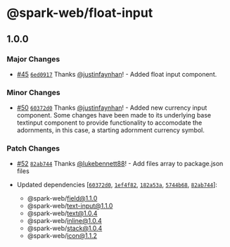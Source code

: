 # @spark-web/float-input

## 1.0.0

### Major Changes

- [#45](https://github.com/brighte-labs/spark-web/pull/45)
  [`6ed0917`](https://github.com/brighte-labs/spark-web/commit/6ed0917c45c2d4fd6267f0ab4cd8257d1249ff4f)
  Thanks [@justinfaynhan](https://github.com/justinfaynhan)! - Added float input
  component.

### Minor Changes

- [#50](https://github.com/brighte-labs/spark-web/pull/50)
  [`60372d0`](https://github.com/brighte-labs/spark-web/commit/60372d0538fe5e141c8dabc1b20c8e09d1f56c70)
  Thanks [@justinfaynhan](https://github.com/justinfaynhan)! - Added new
  currency input component. Some changes have been made to its underlying base
  textinput component to provide functionality to accomodate the adornments, in
  this case, a starting adornment currency symbol.

### Patch Changes

- [#52](https://github.com/brighte-labs/spark-web/pull/52)
  [`82ab744`](https://github.com/brighte-labs/spark-web/commit/82ab744f198466810f3386bc459b8ab4d57c820e)
  Thanks [@lukebennett88](https://github.com/lukebennett88)! - Add files array
  to package.json files

- Updated dependencies
  [[`60372d0`](https://github.com/brighte-labs/spark-web/commit/60372d0538fe5e141c8dabc1b20c8e09d1f56c70),
  [`1ef4f82`](https://github.com/brighte-labs/spark-web/commit/1ef4f82df999c487b79cd216c17ca5735e444fc5),
  [`182a53a`](https://github.com/brighte-labs/spark-web/commit/182a53a484892df48754e89dd714459a7f69fcff),
  [`5744b68`](https://github.com/brighte-labs/spark-web/commit/5744b6820f626b93a14e11e1fbd96bcbe1b12b27),
  [`82ab744`](https://github.com/brighte-labs/spark-web/commit/82ab744f198466810f3386bc459b8ab4d57c820e)]:
  - @spark-web/field@1.1.0
  - @spark-web/text-input@1.1.0
  - @spark-web/text@1.0.4
  - @spark-web/inline@1.0.4
  - @spark-web/stack@1.0.4
  - @spark-web/icon@1.1.2
